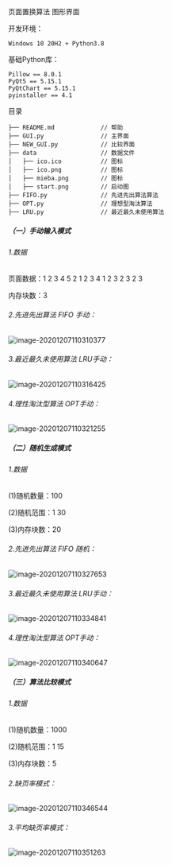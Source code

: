 页面置换算法 图形界面

开发环境：

```
Windows 10 20H2 + Python3.8 
```

基础Python库：

```
Pillow == 8.0.1
PyQt5 == 5.15.1
PyQtChart == 5.15.1
pyinstaller == 4.1
```

目录

```
├── README.md             // 帮助
├── GUI.py                // 主界面
├── NEW_GUI.py            // 比较界面
├── data                  // 数据文件
│   ├── ico.ico           // 图标
│   ├── ico.png           // 图标
│   ├── mieba.png         // 图标
│   ├── start.png         // 启动图
├── FIFO.py               // 先进先出算法算法
├── OPT.py                // 理想型淘汰算法
├── LRU.py                // 最近最久未使用算法
```



##### （一）手动输入模式

###### 1.数据

页面数据：1 2 3 4 5 2 1 2 3 4 1 2 3 2 3 2 3

内存块数：3

 

###### 2.先进先出算法 FIFO 手动：

 ![image-20201207110310377](https://raw.githubusercontent.com/Yoshino144/page_replacement_algorithm/master/img/8.png)        

 

###### 3.最近最久未使用算法 LRU手动：

 ![image-20201207110316425](https://raw.githubusercontent.com/Yoshino144/page_replacement_algorithm/master/img/7.png)

 

###### 4.理性淘汰型算法 OPT手动：

 

 ![image-20201207110321255](https://raw.githubusercontent.com/Yoshino144/page_replacement_algorithm/master/img/6.png)

##### （二）随机生成模式

###### 1.数据

(1)随机数量：100

(2)随机范围：1 30

(3)内存块数：20

 

###### 2.先进先出算法 FIFO 随机：

 

 ![image-20201207110327653](https://raw.githubusercontent.com/Yoshino144/page_replacement_algorithm/master/img/5.png)

###### 3.最近最久未使用算法 LRU手动：

 

 ![image-20201207110334841](https://raw.githubusercontent.com/Yoshino144/page_replacement_algorithm/master/img/4.png)

###### 4.理性淘汰型算法 OPT手动：

 ![image-20201207110340647](https://raw.githubusercontent.com/Yoshino144/page_replacement_algorithm/master/img/3.png)

 

##### （三）算法比较模式

###### 1.数据

(1)随机数量：1000

(2)随机范围：1 15

(3)内存块数：5

 

###### 2.缺页率模式：

 

 ![image-20201207110346544](https://raw.githubusercontent.com/Yoshino144/page_replacement_algorithm/master/img/2.png)

###### 3.平均缺页率模式：

![image-20201207110351263](https://raw.githubusercontent.com/Yoshino144/page_replacement_algorithm/master/img/1.png)